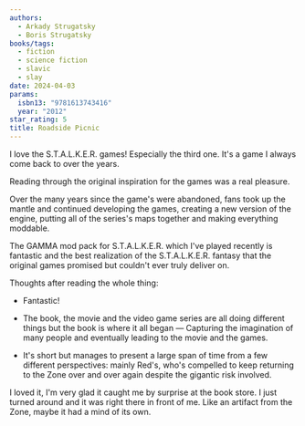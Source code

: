 ```yaml
---
authors:
  - Arkady Strugatsky
  - Boris Strugatsky
books/tags:
  - fiction
  - science fiction
  - slavic
  - slay
date: 2024-04-03
params:
  isbn13: "9781613743416"
  year: "2012"
star_rating: 5
title: Roadside Picnic
---
```


I love the S.T.A.L.K.E.R. games! Especially the third one. It's a game I always come back to over the years.

Reading through the original inspiration for the games was a real pleasure.

<!--more-->

Over the many years since the game's were abandoned, fans took up the mantle and continued developing the games, creating a new version of the engine, putting all of the series's maps together and making everything moddable.

The GAMMA mod pack for S.T.A.L.K.E.R. which I've played recently is fantastic and the best realization of the S.T.A.L.K.E.R. fantasy that the original games promised but couldn't ever truly deliver on.

Thoughts after reading the whole thing:

- Fantastic!

- The book, the movie and the video game series are all doing different things but the book is where it all began — Capturing the imagination of many people and eventually leading to the movie and the games.

- It's short but manages to present a large span of time from a few different perspectives: mainly Red's, who's compelled to keep returning to the Zone over and over again despite the gigantic risk involved.

I loved it, I'm very glad it caught me by surprise at the book store. I just turned around and it was right there in front of me. Like an artifact from the Zone, maybe it had a mind of its own.
